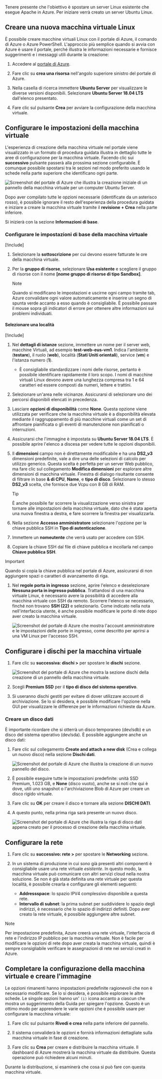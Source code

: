 Tenere presente che l'obiettivo è spostare un server Linux esistente che esegue Apache in Azure. Per iniziare verrà creato un server Ubuntu Linux.

## <a name="create-a-new-linux-virtual-machine"></a>Creare una nuova macchina virtuale Linux

È possibile creare macchine virtuali Linux con il portale di Azure, il comando di Azure o Azure PowerShell. L'approccio più semplice quando si avvia con Azure è usare il portale, perché illustra le informazioni necessarie e fornisce suggerimenti e i messaggi utili durante la creazione:

1. Accedere al [portale di Azure](https://portal.azure.com?azure-portal=true).

1. Fare clic su **crea una risorsa** nell'angolo superiore sinistro del portale di Azure.

1. Nella casella di ricerca immettere **Ubuntu Server** per visualizzare le diverse versioni disponibili. Selezionare **Ubuntu Server 18.04 LTS** dall'elenco presentato.

1. Fare clic sul pulsante **Crea** per avviare la configurazione della macchina virtuale.

## <a name="configure-the-vm-settings"></a>Configurare le impostazioni della macchina virtuale

L'esperienza di creazione della macchina virtuale nel portale viene visualizzato in un formato di procedura guidata illustra in dettaglio tutte le aree di configurazione per la macchina virtuale. Facendo clic sui **successivo** pulsante passerà alla prossima sezione configurabile. È comunque possibile spostarsi tra le sezioni nel modo preferito usando le schede nella parte superiore che identificano ogni parte.

![Screenshot del portale di Azure che illustra la creazione iniziale di un pannello della macchina virtuale per un computer Ubuntu Server.](../media/3-azure-portal-create-vm.png)

Dopo aver compilato tutte le opzioni necessarie (identificate da un asterisco rosso), è possibile ignorare il resto dell'esperienza della procedura guidata e iniziare a creare la macchina virtuale tramite il **revisione + Crea** nella parte inferiore.

Si inizierà con la sezione **Informazioni di base**.

### <a name="configure-basic-vm-settings"></a>Configurare le impostazioni di base della macchina virtuale

[!include[](../../../includes/azure-sandbox-regions-first-mention-note.md)]

1. Selezionare la **sottoscrizione** per cui devono essere fatturate le ore della macchina virtuale.

1. Per la **gruppo di risorse**, selezionare **Usa esistente** e scegliere il gruppo di risorse con il nome  **<rgn>[nome gruppo di risorse di tipo Sandbox]</rgn>**.

    > [!NOTE]
    > Quando si modificano le impostazioni e uscirne ogni campo tramite tab, Azure convalidare ogni valore automaticamente e inserire un segno di spunta verde accanto a esso quando è consigliabile. È possibile passare il mouse sopra gli indicatori di errore per ottenere altre informazioni sui problemi individuati.

#### <a name="select-a-location"></a>Selezionare una località

<!-- Resource selection -->
[!include[](../../../includes/azure-sandbox-regions-first-mention-note.md)]

1. Nel **dettagli di istanze** sezione, immettere un nome per il server web, macchine Virtuali, ad esempio **test-web-eus-vm1**. Indica l'ambiente (**testare**), il ruolo (**web**), località (**Stati Uniti orientali**), service (**vm**) e l'istanza numero (**1**).
    - È consigliabile standardizzare i nomi delle risorse, pertanto è possibile identificare rapidamente il loro scopo. I nomi di macchine virtuali Linux devono avere una lunghezza compresa tra 1 e 64 caratteri ed essere composti da numeri, lettere e trattini.

1. Selezionare un'area nelle vicinanze. Assicurarsi di selezionare uno dei percorsi disponibili elencati in precedenza.

1. Lasciare **opzioni di disponibilità** come **None**. Questa opzione viene utilizzata per verificare che la macchina virtuale è a disponibilità elevata mediante il raggruppamento di più macchine virtuali come un set di affrontare pianificata o gli eventi di manutenzione non pianificati o interruzioni.

1. Assicurarsi che l'immagine è impostata su **Ubuntu Server 18.04 LTS**. È possibile aprire l'elenco a discesa per vedere tutte le opzioni disponibili.

1. Il **dimensioni** campo non è direttamente modificabile e ha una **DS2_v3** dimensioni predefinite, vale a dire una delle selezioni di calcolo per utilizzo generico. Questa scelta è perfetta per un server Web pubblico, ma fare clic sul collegamento **Modifica dimensioni** per esplorare altre dimensioni di macchina virtuale. Finestra di dialogo risultante consente di filtrare in base **& di CPU**, **Name**, e **tipo di disco**. Selezionare lo stesso **DS2_v3** scelta, che fornisce due Vcpu con 8 GB di RAM.

    > [!TIP]
    > È anche possibile far scorrere la visualizzazione verso sinistra per tornare alle impostazioni della macchina virtuale, dato che è stata aperta una nuova finestra a destra, e fare scorrere la finestra per visualizzarla.

1. Nella sezione **Accesso amministratore** selezionare l'opzione per la chiave pubblica SSH in **Tipo di autenticazione**.

1. Immettere un **nomeutente** che verrà usato per accedere con SSH.

1. Copiare la chiave SSH dal file di chiave pubblica e incollarla nel campo **Chiave pubblica SSH**.

> [!IMPORTANT]
> Quando si copia la chiave pubblica nel portale di Azure, assicurarsi di non aggiungere spazi o caratteri di avanzamento di riga.

1. Nel **regole porta in ingresso** sezione, aprire l'elenco e deselezionare **Nessuna porta in ingresso pubblica**. Trattandosi di una macchina virtuale Linux, è necessario avere la possibilità di accedere alla macchina virtuale con SSH da remoto. Scorrere l'elenco se necessario, finché non trovano **SSH (22)** e selezionarlo. Come indicato nella nota nell'interfaccia utente, è anche possibile modificare le porte di rete dopo aver creato la macchina virtuale.

    ![Screenshot del portale di Azure che mostra l'account amministratore e le impostazioni delle porte in ingresso, come descritto per aprirsi a una VM Linux per l'accesso SSH.](../media/3-open-ports.png)

## <a name="configure-disks-for-the-vm"></a>Configurare i dischi per la macchina virtuale

1. Fare clic su **successiva: dischi >** per spostare le **dischi** sezione.

    ![Screenshot del portale di Azure che mostra la sezione dischi della creazione di un pannello della macchina virtuale.](../media/3-configure-disks.png)

1. Scegli **Premium SSD** per il **tipo di disco del sistema operativo**.

1. Si useranno dischi gestiti per evitare di dover utilizzare account di archiviazione. Se lo si desidera, è possibile modificare l'opzione nella GUI per visualizzare le differenze per le informazioni richieste da Azure.

### <a name="create-a-data-disk"></a>Creare un disco dati

È importante ricordare che si otterrà un disco temporaneo (dev/sdb) e un disco del sistema operativo (dev/sda). È possibile aggiungere anche un disco dati:

1. Fare clic sul collegamento **Create and attach a new disk** (Crea e collega un nuovo disco) nella sezione **Dischi dati**.

    ![Screenshot del portale di Azure che illustra la creazione di un nuovo pannello del disco.](../media/3-add-data-disk.png)

1. È possibile eseguire tutte le impostazioni predefinite: unità SSD Premium, 1.023 GB, e **None** (disco vuoto), anche se si noti che qui è dove, utili uno snapshot o l'archiviazione Blob di Azure per creare un disco rigido virtuale.

1. Fare clic su **OK** per creare il disco e tornare alla sezione **DISCHI DATI**.

1. A questo punto, nella prima riga sarà presente un nuovo disco.

    ![Screenshot del portale di Azure che illustra la riga di disco dati appena creato per il processo di creazione della macchina virtuale.](../media/3-new-disk.png)

## <a name="configure-the-network"></a>Configurare la rete

1. Fare clic su **successivo: rete >** per spostare le **Networking** sezione.

1. In un sistema di produzione in cui sono già presenti altri componenti è consigliabile usare una rete virtuale _esistente_. In questo modo, la macchina virtuale può comunicare con altri servizi cloud nella nostra soluzione. Se non è già stata definita una rete virtuale per questa località, è possibile crearla e configurare gli elementi seguenti:
    - **Addressspace**: lo spazio IPV4 complessivo disponibile a questa rete.
    - **Intervallo di subnet**: la prima subnet per suddividere lo spazio degli indirizzi, è necessario che lo spazio di indirizzi definiti. Dopo aver creato la rete virtuale, è possibile aggiungere altre subnet.

> [!NOTE]
> Per impostazione predefinita, Azure creerà una rete virtuale, l'interfaccia di rete e l'indirizzo IP pubblico per la macchina virtuale. Non è facile per modificare le opzioni di rete dopo aver creata la macchina virtuale, quindi è sempre consigliabile verificare le assegnazioni di rete nei servizi creati in Azure.

## <a name="finish-configuring-the-vm-and-create-the-image"></a>Completare la configurazione della macchina virtuale e creare l'immagine

Le opzioni rimanenti hanno impostazioni predefinite ragionevoli che non è necessario modificare. Se lo si desidera, è possibile esplorare le altre schede. Le singole opzioni hanno un' `(i)` icona accanto a ciascun che mostra un suggerimento della Guida per spiegare l'opzione. Questo è un ottimo modo per apprendere le varie opzioni che è possibile usare per configurare la macchina virtuale:

1. Fare clic sul pulsante **Rivedi e crea** nella parte inferiore del pannello.

1. Il sistema convaliderà le opzioni e fornirà informazioni dettagliate sulla macchina virtuale in fase di creazione.

1. Fare clic su **Crea** per creare e distribuire la macchina virtuale. Il dashboard di Azure mostrerà la macchina virtuale da distribuire. Questa operazione può richiedere alcuni minuti.

Durante la distribuzione, si esaminerà che cosa si può fare con questa macchina virtuale.